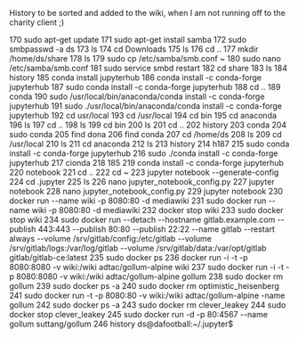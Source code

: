 History to be sorted and added to the wiki, when I am not running off to the charity client ;)


170  sudo apt-get update
  171  sudo apt-get install samba
  172  sudo smbpasswd -a ds
  173  ls
  174  cd Downloads
  175  ls
  176  cd ..
  177  mkdir /home/ds/share
  178  ls
  179  sudo cp /etc/samba/smb.conf ~
  180  sudo nano /etc/samba/smb.conf
  181  sudo service smbd restart
  182  cd share
  183  ls
  184  history
  185  conda install jupyterhub
  186  conda install -c conda-forge jupyterhub
  187  sudo conda install -c conda-forge jupyterhub
  188  cd ..
  189  conda
  190  sudo /usr/local/bin/anaconda/conda install -c conda-forge jupyterhub
  191  sudo ./usr/local/bin/anaconda/conda install -c conda-forge jupyterhub
  192  cd usr/local
  193  cd /usr/local
  194  cd bin
  195  cd anaconda
  196  ls
  197  cd ..
  198  ls
  199  cd bin
  200  ls
  201  cd ..
  202  history
  203  conda
  204  sudo conda
  205  find dona
  206  find conda
  207  cd /home/ds
  208  ls
  209  cd /usr/local
  210  ls
  211  cd anaconda
  212  ls
  213  history
  214  h187
  215  sudo conda install -c conda-forge jupyterhub
  216  sudo ./conda install -c conda-forge jupyterhub
  217  cionda
  218  185
  219  conda install -c conda-forge jupyterhub
  220  notebook
  221  cd ..
  222  cd ~
  223  jupyter notebook --generate-config
  224  cd .jupyter
  225  ls
  226  nano jupyter_notebook_config.py
  227  jupyter notebook
  228  nano jupyter_notebook_config.py
  229  jupyter notebook
  230  docker run --name wiki -p 8080:80 -d mediawiki
  231  sudo docker run --name wiki -p 8080:80 -d mediawiki
  232  docker stop wiki
  233  sudo docker stop wiki
  234  sudo docker run --detach     --hostname gitlab.example.com     --publish 443:443 --publish 80:80 --publish 22:22     --name gitlab     --restart always     --volume /srv/gitlab/config:/etc/gitlab     --volume /srv/gitlab/logs:/var/log/gitlab     --volume /srv/gitlab/data:/var/opt/gitlab     gitlab/gitlab-ce:latest
  235  sudo docker ps
  236  docker run -i -t -p 8080:8080 -v wiki:/wiki adtac/gollum-alpine wiki
  237  sudo docker run -i -t -p 8080:8080 -v wiki:/wiki adtac/gollum-alpine gollum
  238  sudo docker rm gollum
  239  sudo docker ps -a
  240  sudo docker rm optimistic_heisenberg
  241  sudo docker run -t -p 8080:80 -v wiki:/wiki adtac/gollum-alpine -name gollum
  242  sudo docker ps -a
  243  sudo docker rm clever_leakey
  244  sudo docker stop clever_leakey
  245  sudo docker run -d -p 80:4567 --name gollum suttang/gollum
  246  history
ds@dafootball:~/.jupyter$
